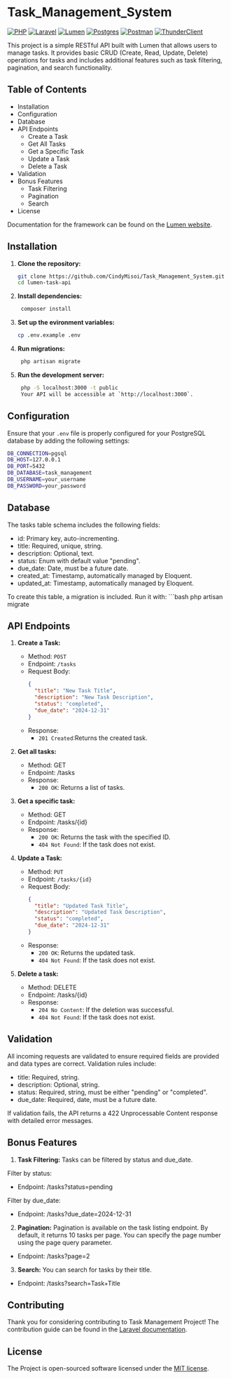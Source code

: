 # Task_Management_System
[![PHP](https://img.shields.io/badge/PHP-%23777BB4.svg)](https://www.php.net/) 
[![Laravel](https://img.shields.io/badge/Laravel-%23FF2D20.svg)](https://laravel.com/) 
[![Lumen](https://img.shields.io/badge/Lumen-%23FF2D20.svg)](https://lumen.laravel.com/) 
[![Postgres](https://img.shields.io/badge/Postgres-%23316192.svg)](https://www.postgresql.org/) 
[![Postman](https://img.shields.io/badge/Postman-%23FF6C37.svg)](https://www.postman.com/) 
[![ThunderClient](https://img.shields.io/badge/ThunderClient-%23000000.svg)](https://www.thunderclient.io/)

This project is a simple RESTful API built with Lumen that allows users to manage tasks. It provides basic CRUD (Create, Read, Update, Delete) operations for tasks and includes additional features such as task filtering, pagination, and search functionality.


## Table of Contents

* Installation
* Configuration
* Database
* API Endpoints
    * Create a Task
    * Get All Tasks
    * Get a Specific Task
    * Update a Task
    * Delete a Task
* Validation
* Bonus Features
    * Task Filtering
    * Pagination
    * Search
* License

Documentation for the framework can be found on the [Lumen website](https://lumen.laravel.com/docs).

## Installation

1. **Clone the repository:**
   ```bash
   git clone https://github.com/CindyMisoi/Task_Management_System.git
   cd lumen-task-api

2. **Install dependencies:**
   ```bash
    composer install

3. **Set up the evironment variables:**
   ```bash
   cp .env.example .env

4. **Run migrations:**
   ```bash
    php artisan migrate

5. **Run the development server:**
   ```bash
    php -S localhost:3000 -t public
    Your API will be accessible at `http://localhost:3000`.


## Configuration

Ensure that your `.env` file is properly configured for your PostgreSQL database by adding the following settings:

```bash
DB_CONNECTION=pgsql
DB_HOST=127.0.0.1
DB_PORT=5432
DB_DATABASE=task_management
DB_USERNAME=your_username
DB_PASSWORD=your_password
```

## Database
The tasks table schema includes the following fields:

* id: Primary key, auto-incrementing.
* title: Required, unique, string.
* description: Optional, text.
* status: Enum with default value "pending".
* due_date: Date, must be a future date.
* created_at: Timestamp, automatically managed by Eloquent.
* updated_at: Timestamp, automatically managed by Eloquent.

To create this table, a migration is included. Run it with:
    ```bash
    php artisan migrate


## API Endpoints
1. **Create a Task:**
   * Method: `POST`
   * Endpoint: `/tasks`
   * Request Body:
     ```json
     {
       "title": "New Task Title",
       "description": "New Task Description",
       "status": "completed",
       "due_date": "2024-12-31"
     }
     ```
   * Response:
     * `201 Created`:Returns the created task.


2. **Get all tasks:**
    * Method: GET
    * Endpoint: /tasks
    * Response:
        * `200 OK`: Returns a list of tasks.

3. **Get a specific task:**
    * Method: GET
    * Endpoint: /tasks/{id}
    * Response:
        * `200 OK`: Returns the task with the specified ID.
        * `404 Not Found`: If the task does not exist.

4. **Update a Task:**
   * Method: `PUT`
   * Endpoint: `/tasks/{id}`
   * Request Body:
     ```json
     {
       "title": "Updated Task Title",
       "description": "Updated Task Description",
       "status": "completed",
       "due_date": "2024-12-31"
     }
     ```
   * Response:
     * `200 OK`: Returns the updated task.
     * `404 Not Found`: If the task does not exist.


5. **Delete a task:**
    * Method: DELETE
    * Endpoint: /tasks/{id}
    * Response:
        * `204 No Content`: If the deletion was successful.
        * `404 Not Found`: If the task does not exist.


## Validation
All incoming requests are validated to ensure required fields are provided and data types are correct. Validation rules include:

* title: Required, string.    
* description: Optional, string.
* status: Required, string, must be either "pending" or "completed".
* due_date: Required, date, must be a future date.

If validation fails, the API returns a 422 Unprocessable Content response with detailed error messages.


## Bonus Features
1. **Task Filtering:**
Tasks can be filtered by status and due_date.

Filter by status:
* Endpoint: /tasks?status=pending

Filter by due_date:
* Endpoint: /tasks?due_date=2024-12-31

2. **Pagination:**
Pagination is available on the task listing endpoint. By default, it returns 10 tasks per page. You can specify the page number using the page query parameter.
* Endpoint: /tasks?page=2

3. **Search:**
You can search for tasks by their title.
* Endpoint: /tasks?search=Task+Title


## Contributing

Thank you for considering contributing to Task Management Project! The contribution guide can be found in the [Laravel documentation](https://laravel.com/docs/contributions).

## License

The Project is open-sourced software licensed under the [MIT license](https://opensource.org/licenses/MIT).
